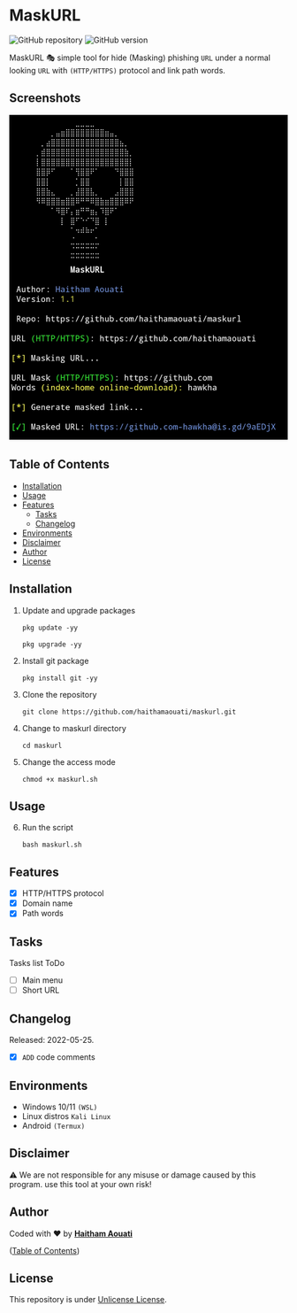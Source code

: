 # MaskURL

![GitHub repository](https://img.shields.io/badge/haithamaouati-maskurl-blue?style=flat-square&logo=github)
![GitHub version](https://img.shields.io/badge/version-1.1-yellow?style=flat-square)

MaskURL 🎭 simple tool for hide (Masking) phishing `URL` under a normal looking `URL` with `(HTTP/HTTPS)` protocol and link path words.
## Screenshots

![Screenshot](https://raw.githubusercontent.com/haithamaouati/maskurl/main/screenshot.jpg?raw=true "Optional Title")

## Table of Contents

- [Installation](#installation)
- [Usage](#usage)
- [Features](#features)
    - [Tasks](#tasks)
    - [Changelog](#changelog)
- [Environments](#environments)
- [Disclaimer](#disclaimer)
- [Author](#author)
- [License](#license)
 
## Installation

1. Update and upgrade packages
    ```
    pkg update -yy
    ```
    ```
    pkg upgrade -yy
    ```
    
2. Install git package
    ```
    pkg install git -yy
    ```

3. Clone the repository
    ```
    git clone https://github.com/haithamaouati/maskurl.git
    ```
4. Change to maskurl directory
    ```
    cd maskurl
    ```
    
5. Change the access mode
    ```
    chmod +x maskurl.sh
    ```

## Usage

6. Run the script

    ```
    bash maskurl.sh
    ```

## Features

   - [x] HTTP/HTTPS protocol
   - [x] Domain name
   - [x] Path words

## Tasks
Tasks list ToDo

   - [ ] Main menu
   - [ ] Short URL

## Changelog

Released: 2022-05-25.
   - [x] `ADD` code comments

## Environments

* Windows 10/11 `(WSL)`
* Linux distros `Kali Linux`
* Android `(Termux)`

## Disclaimer

:warning: We are not responsible for any misuse or damage caused by this program. use this tool at your own risk!

## Author

Coded with ❤ by [**Haitham Aouati**](https://t.me/haithamaouati)

([Table of Contents](#table-of-contents))

## License

This repository is under [Unlicense License](https://github.com/haithamaouati/Garou/blob/main/LICENSE).

